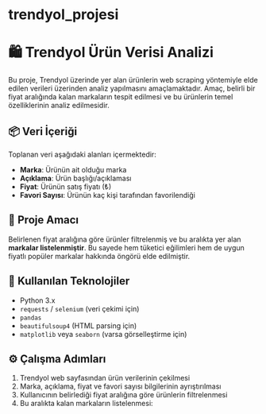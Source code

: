 # trendyol_projesi 
# 🛍️ Trendyol Ürün Verisi Analizi

Bu proje, Trendyol üzerinde yer alan ürünlerin web scraping yöntemiyle elde edilen verileri üzerinden analiz yapılmasını amaçlamaktadır. Amaç, belirli bir fiyat aralığında kalan markaların tespit edilmesi ve bu ürünlerin temel özelliklerinin analiz edilmesidir.

## 📦 Veri İçeriği

Toplanan veri aşağıdaki alanları içermektedir:

- **Marka**: Ürünün ait olduğu marka
- **Açıklama**: Ürün başlığı/açıklaması
- **Fiyat**: Ürünün satış fiyatı (₺)
- **Favori Sayısı**: Ürünün kaç kişi tarafından favorilendiği

## 🎯 Proje Amacı

Belirlenen fiyat aralığına göre ürünler filtrelenmiş ve bu aralıkta yer alan **markalar listelenmiştir**. Bu sayede hem tüketici eğilimleri hem de uygun fiyatlı popüler markalar hakkında öngörü elde edilmiştir.

## 🔧 Kullanılan Teknolojiler

- Python 3.x
- `requests` / `selenium` (veri çekimi için)
- `pandas`
- `beautifulsoup4` (HTML parsing için)
- `matplotlib` veya `seaborn` (varsa görselleştirme için)

## ⚙️ Çalışma Adımları

1. Trendyol web sayfasından ürün verilerinin çekilmesi
2. Marka, açıklama, fiyat ve favori sayısı bilgilerinin ayrıştırılması
3. Kullanıcının belirlediği fiyat aralığına göre ürünlerin filtrelenmesi
4. Bu aralıkta kalan markaların listelenmesi:  
